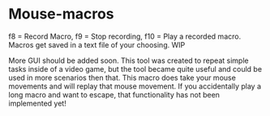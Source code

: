 # Mouse-macros
f8 = Record Macro, f9 = Stop recording, f10 = Play a recorded macro. Macros get saved in a text file of your choosing. WIP

More GUI should be added soon. This tool was created to repeat simple tasks inside of a video game, but the tool became quite useful and could be used in more scenarios then that. This macro does take your mouse movements and will replay that mouse movement. If you accidentally play a long macro and want to escape, that functionality has not been implemented yet! 
